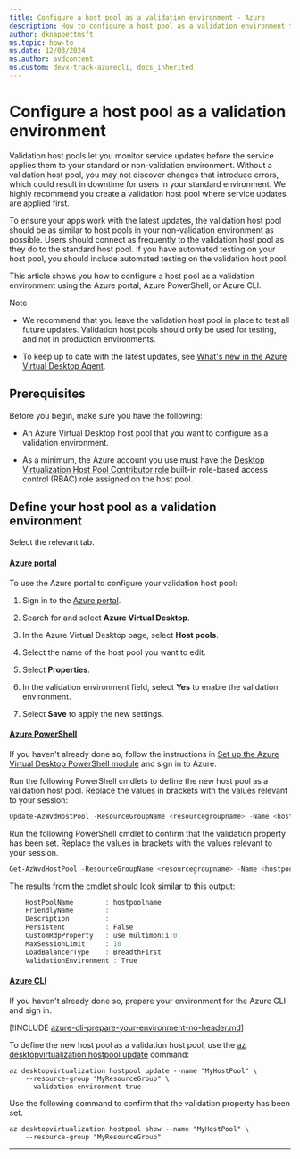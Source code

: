 ```yaml
---
title: Configure a host pool as a validation environment - Azure
description: How to configure a host pool as a validation environment to test service updates before they roll out to production.
author: dknappettmsft
ms.topic: how-to
ms.date: 12/03/2024
ms.author: avdcontent
ms.custom: devx-track-azurecli, docs_inherited
---
```


# Configure a host pool as a validation environment

Validation host pools let you monitor service updates before the service applies them to your standard or non-validation environment. Without a validation host pool, you may not discover changes that introduce errors, which could result in downtime for users in your standard environment. We highly recommend you create a validation host pool where service updates are applied first.

To ensure your apps work with the latest updates, the validation host pool should be as similar to host pools in your non-validation environment as possible. Users should connect as frequently to the validation host pool as they do to the standard host pool. If you have automated testing on your host pool, you should include automated testing on the validation host pool.

This article shows you how to configure a host pool as a validation environment using the Azure portal, Azure PowerShell, or Azure CLI.

> [!NOTE]
> - We recommend that you leave the validation host pool in place to test all future updates. Validation host pools should only be used for testing, and not in production environments.
>
> - To keep up to date with the latest updates, see [What's new in the Azure Virtual Desktop Agent](whats-new-agent.md).

## Prerequisites

Before you begin, make sure you have the following:

- An Azure Virtual Desktop host pool that you want to configure as a validation environment.

- As a minimum, the Azure account you use must have the [Desktop Virtualization Host Pool Contributor role](rbac.md#desktop-virtualization-host-pool-contributor) built-in role-based access control (RBAC) role assigned on the host pool.

## Define your host pool as a validation environment

Select the relevant tab.

#### [Azure portal](#tab/azure-portal)

To use the Azure portal to configure your validation host pool:

1. Sign in to the [Azure portal](https://portal.azure.com).

1. Search for and select **Azure Virtual Desktop**.

1. In the Azure Virtual Desktop page, select **Host pools**.

1. Select the name of the host pool you want to edit.

1. Select **Properties**.

1. In the validation environment field, select **Yes** to enable the validation environment.

1. Select **Save** to apply the new settings.

#### [Azure PowerShell](#tab/azure-powershell)

If you haven't already done so, follow the instructions in [Set up the Azure Virtual Desktop PowerShell module](powershell-module.md) and sign in to Azure.

Run the following PowerShell cmdlets to define the new host pool as a validation host pool. Replace the values in brackets with the values relevant to your session:

```powershell
Update-AzWvdHostPool -ResourceGroupName <resourcegroupname> -Name <hostpoolname> -ValidationEnvironment:$true
```

Run the following PowerShell cmdlet to confirm that the validation property has been set. Replace the values in brackets with the values relevant to your session.

```powershell
Get-AzWvdHostPool -ResourceGroupName <resourcegroupname> -Name <hostpoolname> | Format-List
```

The results from the cmdlet should look similar to this output:

```powershell
    HostPoolName        : hostpoolname
    FriendlyName        :
    Description         :
    Persistent          : False
    CustomRdpProperty   : use multimon:i:0;
    MaxSessionLimit     : 10
    LoadBalancerType    : BreadthFirst
    ValidationEnvironment : True
```

#### [Azure CLI](#tab/azure-cli)

If you haven't already done so, prepare your environment for the Azure CLI and sign in.

[!INCLUDE [azure-cli-prepare-your-environment-no-header.md](~/reusable-content/azure-cli/azure-cli-prepare-your-environment-no-header.md)]

To define the new host pool as a validation host pool, use the [az desktopvirtualization hostpool update](/cli/azure/desktopvirtualization#az-desktopvirtualization-hostpool-update) command:

```azurecli
az desktopvirtualization hostpool update --name "MyHostPool" \
    --resource-group "MyResourceGroup" \
    --validation-environment true
```

Use the following command to confirm that the validation property has been set.

```azurecli
az desktopvirtualization hostpool show --name "MyHostPool" \
    --resource-group "MyResourceGroup" 
```
---
